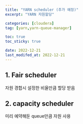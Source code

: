 ```yaml
---
title: "YARN scheduler (추가 예정)"
excerpt: "YARN 자원할당"

categories: [cloudera]
tag: [yarn,yarn-queue-manager]

toc: true
toc_sticky: true

date: 2022-12-21
last_modifed_at: 2022-12-21
---
```


## 1. Fair scheduler
자원 경합시 설정한 비율만큼 할당 받음


## 2. capacity scheduler
미리 예약해둔 queue만큼 자원 사용 

